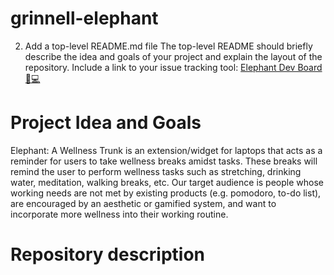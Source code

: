 

# grinnell-elephant


2. Add a top-level README.md file
The top-level README should briefly describe the idea and goals of your project and explain the layout of the repository. Include a link to your issue tracking tool: [Elephant Dev Board🐘💻](https://trello.com/b/4KAD6ca1/elephant-dev-board-%F0%9F%90%98%F0%9F%92%BB)

# Project Idea and Goals
Elephant: A Wellness Trunk is an extension/widget for laptops that acts as a reminder for users to take wellness breaks amidst tasks. These breaks will remind the user to perform wellness tasks such as stretching, drinking water, meditation, walking breaks, etc. Our target audience is people whose working needs are not met by existing products (e.g. pomodoro, to-do list), are encouraged by an aesthetic or gamified system, and want to incorporate more wellness into their working routine.   

# Repository description

